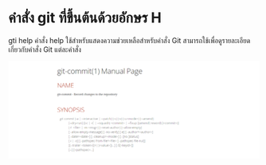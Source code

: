 # คำสั่ง git ที่ขึ้นต้นด้วยอักษร H

gti help 
คำสั่ง help ใช้สำหรับแสดงความช่วยเหลือสำหรับคำสั่ง Git สามารถใช้เพื่อดูรายละเอียดเกี่ยวกับคำสั่ง Git แต่ละคำสั่ง

![Alt text](image-23.png)